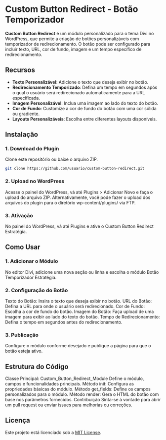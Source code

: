 # Custom Button Redirect - Botão Temporizador

**Custom Button Redirect** é um módulo personalizado para o tema Divi no WordPress, que permite a criação de botões personalizáveis com temporizador de redirecionamento. O botão pode ser configurado para incluir texto, URL, cor de fundo, imagem e um tempo específico de redirecionamento.

## Recursos

- **Texto Personalizável**: Adicione o texto que deseja exibir no botão.
- **Redirecionamento Temporizado**: Defina um tempo em segundos após o qual o usuário será redirecionado automaticamente para a URL especificada.
- **Imagem Personalizável**: Inclua uma imagem ao lado do texto do botão.
- **Cor de Fundo**: Customize a cor de fundo do botão com uma cor sólida ou gradiente.
- **Layouts Personalizáveis**: Escolha entre diferentes layouts disponíveis.

## Instalação

### 1. Download do Plugin

Clone este repositório ou baixe o arquivo ZIP.
```bash
git clone https://github.com/usuario/custom-button-redirect.git
```
### 2. Upload no WordPress
Acesse o painel do WordPress, vá até Plugins > Adicionar Novo e faça o upload do arquivo ZIP. Alternativamente, você pode fazer o upload dos arquivos do plugin para o diretório wp-content/plugins/ via FTP.

### 3. Ativação
No painel do WordPress, vá até Plugins e ative o Custom Button Redirect Estratégia.

## Como Usar
### 1. Adicionar o Módulo
No editor Divi, adicione uma nova seção ou linha e escolha o módulo Botão Temporizador Estratégia.

### 2. Configuração do Botão
Texto do Botão: Insira o texto que deseja exibir no botão.
URL do Botão: Defina a URL para onde o usuário será redirecionado.
Cor de Fundo: Escolha a cor de fundo do botão.
Imagem do Botão: Faça upload de uma imagem para exibir ao lado do texto do botão.
Tempo de Redirecionamento: Defina o tempo em segundos antes do redirecionamento.

### 3. Publicação
Configure o módulo conforme desejado e publique a página para que o botão esteja ativo.

## Estrutura do Código
Classe Principal: Custom_Button_Redirect_Module
Define o módulo, campos e funcionalidades principais.
Método init: Configura as propriedades básicas do módulo.
Método get_fields: Define os campos personalizados para o módulo.
Método render: Gera o HTML do botão com base nos parâmetros fornecidos.
Contribuição
Sinta-se à vontade para abrir um pull request ou enviar issues para melhorias ou correções.

## Licença

Este projeto está licenciado sob a [MIT License](LICENSE).
